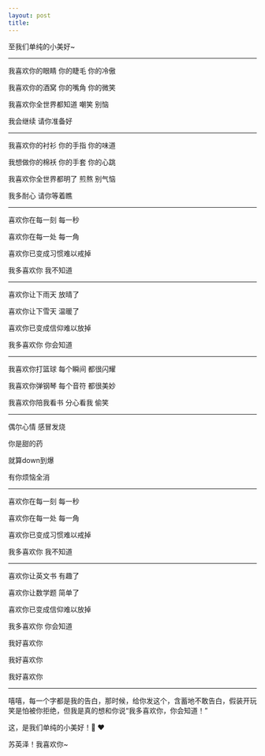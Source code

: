 ```yaml
---
layout: post
title: 
---
```


至我们单纯的小美好~

---

我喜欢你的眼睛 你的睫毛 你的冷傲

我喜欢你的酒窝 你的嘴角 你的微笑

我喜欢你全世界都知道 嘲笑 别恼

我会继续 请你准备好

---

我喜欢你的衬衫 你的手指 你的味道

我想做你的棉袄 你的手套 你的心跳

我喜欢你全世界都明了 煎熬 别气恼

我多耐心 请你等着瞧

---

喜欢你在每一刻 每一秒

喜欢你在每一处 每一角

喜欢你已变成习惯难以戒掉

我多喜欢你 我不知道

---

喜欢你让下雨天 放晴了

喜欢你让下雪天 温暖了

喜欢你已变成信仰难以放掉

我多喜欢你 你会知道

---

我喜欢你打篮球 每个瞬间 都很闪耀

我喜欢你弹钢琴 每个音符 都很美妙

我喜欢你陪我看书 分心看我 偷笑

---


偶尔心情 感冒发烧

你是甜的药

就算down到爆

有你烦恼全消

---

喜欢你在每一刻 每一秒

喜欢你在每一处 每一角

喜欢你已变成习惯难以戒掉

我多喜欢你 我不知道

---

喜欢你让英文书 有趣了

喜欢你让数学题 简单了

喜欢你已变成信仰难以放掉

我多喜欢你 你会知道

我好喜欢你

我好喜欢你

我好喜欢你

---

嘻嘻，每一个字都是我的告白，那时候，给你发这个，含蓄地不敢告白，假装开玩笑是怕被你拒绝，但我是真的想和你说“我多喜欢你，你会知道！”

这，是我们单纯的小美好！🙆 ❤

苏英泽！我喜欢你~
